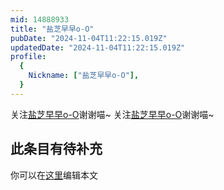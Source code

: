 ```yaml
---
mid: 14888933
title: "盐芝早早o-O"
pubDate: "2024-11-04T11:22:15.019Z"
updatedDate: "2024-11-04T11:22:15.019Z"
profile:
  {
    Nickname: ["盐芝早早o-O"],
  }
---
```


关注[盐芝早早o-O](https://space.bilibili.com/14888933)谢谢喵~ 关注[盐芝早早o-O](https://space.bilibili.com/14888933)谢谢喵~

## 此条目有待补充
你可以在[这里](https://github.com/Yuhanawa/VTuber.ICU-Content/edit/master/v/盐芝早早o-O/index.md)编辑本文
